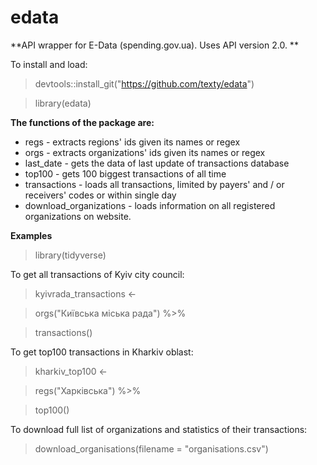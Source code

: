 # edata
**API wrapper for E-Data (spending.gov.ua). Uses API version 2.0. **

To install and load:
>devtools::install_git("https://github.com/texty/edata")

>library(edata)

**The functions of the package are:**


  * regs - extracts regions' ids given its names or regex
  * orgs - extracts organizations' ids given its names or regex
  * last_date - gets the data of last update of transactions database
  * top100 - gets 100 biggest transactions of all time
  * transactions - loads all transactions, limited by payers' and / or receivers' codes or within single day
  * download_organizations - loads information on all registered organizations on website.


**Examples**

>library(tidyverse)

To get all transactions of Kyiv city council:

>kyivrada_transactions <- 

>  orgs("Київська міська рада") %>%

>  transactions()

To get top100 transactions in Kharkiv oblast:

>kharkiv_top100 <- 

>  regs("Харківська") %>%

>  top100()

To download full list of organizations and statistics of their transactions:

>download_organisations(filename = "organisations.csv")
